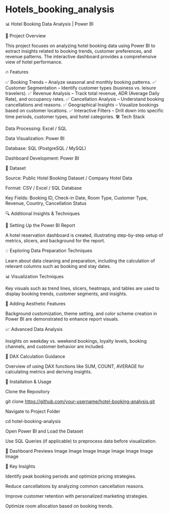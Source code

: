 # Hotels_booking_analysis
📊 Hotel Booking Data Analysis | Power BI

🚀 Project Overview

This project focuses on analyzing hotel booking data using Power BI to extract insights related to booking trends, customer preferences, and revenue patterns. The interactive dashboard provides a comprehensive view of hotel performance.

🔥 Features

✅ Booking Trends – Analyze seasonal and monthly booking patterns.
✅ Customer Segmentation – Identify customer types (business vs. leisure travelers).
✅ Revenue Analysis – Track total revenue, ADR (Average Daily Rate), and occupancy rates.
✅ Cancellation Analysis – Understand booking cancellations and reasons.
✅ Geographical Insights – Visualize bookings based on customer locations.
✅ Interactive Filters – Drill down into specific time periods, customer types, and hotel categories.
🛠 Tech Stack

Data Processing: Excel / SQL

Data Visualization: Power BI

Database: SQL (PostgreSQL / MySQL)

Dashboard Development: Power BI

📂 Dataset

Source: Public Hotel Booking Dataset / Company Hotel Data

Format: CSV / Excel / SQL Database

Key Fields: Booking ID, Check-in Date, Room Type, Customer Type, Revenue, Country, Cancellation Status

🔍 Additional Insights & Techniques

🏨 Setting Up the Power BI Report

A hotel reservation dashboard is created, illustrating step-by-step setup of metrics, slicers, and background for the report.

💡 Exploring Data Preparation Techniques

Learn about data cleaning and preparation, including the calculation of relevant columns such as booking and stay dates.

📊 Visualization Techniques

Key visuals such as trend lines, slicers, heatmaps, and tables are used to display booking trends, customer segments, and insights.

🔧 Adding Aesthetic Features

Background customization, theme setting, and color scheme creation in Power BI are demonstrated to enhance report visuals.

📈 Advanced Data Analysis

Insights on weekday vs. weekend bookings, loyalty levels, booking channels, and customer behavior are included.

📑 DAX Calculation Guidance

Overview of using DAX functions like SUM, COUNT, AVERAGE for calculating metrics and deriving insights.

📌 Installation & Usage

Clone the Repository

git clone https://github.com/your-username/hotel-booking-analysis.git

Navigate to Project Folder

cd hotel-booking-analysis

Open Power BI and Load the Dataset

Use SQL Queries (if applicable) to preprocess data before visualization.

📸 Dashboard Previews Image Image Image Image Image Image Image Image

🎯 Key Insights

Identify peak booking periods and optimize pricing strategies.

Reduce cancellations by analyzing common cancellation reasons.

Improve customer retention with personalized marketing strategies.

Optimize room allocation based on booking trends.

